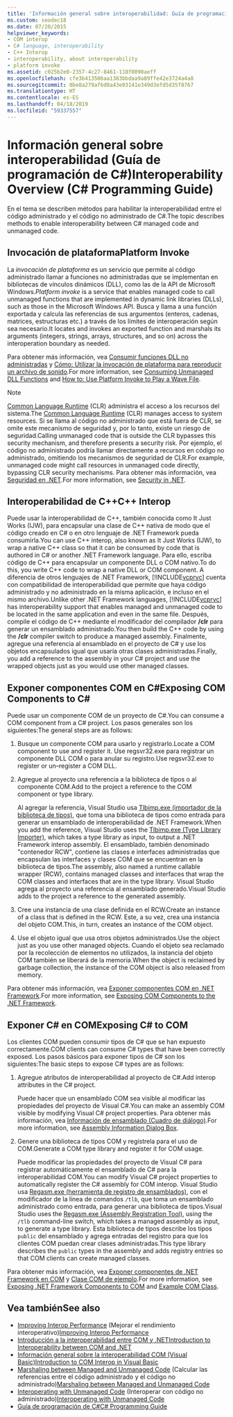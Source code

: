 ```yaml
---
title: 'Información general sobre interoperabilidad: Guía de programación de C#'
ms.custom: seodec18
ms.date: 07/20/2015
helpviewer_keywords:
- COM interop
- C# language, interoperability
- C++ Interop
- interoperability, about interoperability
- platform invoke
ms.assetid: c025b2e0-2357-4c27-8461-118f0090aeff
ms.openlocfilehash: cfe3b413506aa1383bbdaa9a89ffe42e3724a4a8
ms.sourcegitcommit: 0be8a279af6d8a43e03141e349d3efd5d35f8767
ms.translationtype: HT
ms.contentlocale: es-ES
ms.lasthandoff: 04/18/2019
ms.locfileid: "59337557"
---
```

# <a name="interoperability-overview-c-programming-guide"></a><span data-ttu-id="10023-102">Información general sobre interoperabilidad (Guía de programación de C#)</span><span class="sxs-lookup"><span data-stu-id="10023-102">Interoperability Overview (C# Programming Guide)</span></span>
<span data-ttu-id="10023-103">En el tema se describen métodos para habilitar la interoperabilidad entre el código administrado y el código no administrado de C#.</span><span class="sxs-lookup"><span data-stu-id="10023-103">The topic describes methods to enable interoperability between C# managed code and unmanaged code.</span></span>  
  
## <a name="platform-invoke"></a><span data-ttu-id="10023-104">Invocación de plataforma</span><span class="sxs-lookup"><span data-stu-id="10023-104">Platform Invoke</span></span>  
 <span data-ttu-id="10023-105">La *invocación de plataforma* es un servicio que permite al código administrado llamar a funciones no administradas que se implementan en bibliotecas de vínculos dinámicos (DLL), como las de la API de Microsoft Windows.</span><span class="sxs-lookup"><span data-stu-id="10023-105">*Platform invoke* is a service that enables managed code to call unmanaged functions that are implemented in dynamic link libraries (DLLs), such as those in the Microsoft Windows API.</span></span> <span data-ttu-id="10023-106">Busca y llama a una función exportada y calcula las referencias de sus argumentos (enteros, cadenas, matrices, estructuras etc.) a través de los límites de interoperación según sea necesario.</span><span class="sxs-lookup"><span data-stu-id="10023-106">It locates and invokes an exported function and marshals its arguments (integers, strings, arrays, structures, and so on) across the interoperation boundary as needed.</span></span>  
  
 <span data-ttu-id="10023-107">Para obtener más información, vea [Consumir funciones DLL no administradas](../../../framework/interop/consuming-unmanaged-dll-functions.md) y [Cómo: Utilizar la invocación de plataforma para reproducir un archivo de sonido](../../../csharp/programming-guide/interop/how-to-use-platform-invoke-to-play-a-wave-file.md).</span><span class="sxs-lookup"><span data-stu-id="10023-107">For more information, see [Consuming Unmanaged DLL Functions](../../../framework/interop/consuming-unmanaged-dll-functions.md) and [How to: Use Platform Invoke to Play a Wave File](../../../csharp/programming-guide/interop/how-to-use-platform-invoke-to-play-a-wave-file.md).</span></span>  
  
> [!NOTE]
>  <span data-ttu-id="10023-108">[Common Language Runtime](../../../standard/clr.md) (CLR) administra el acceso a los recursos del sistema.</span><span class="sxs-lookup"><span data-stu-id="10023-108">The [Common Language Runtime](../../../standard/clr.md) (CLR) manages access to system resources.</span></span> <span data-ttu-id="10023-109">Si se llama al código no administrado que está fuera de CLR, se omite este mecanismo de seguridad y, por lo tanto, existe un riesgo de seguridad.</span><span class="sxs-lookup"><span data-stu-id="10023-109">Calling unmanaged code that is outside the CLR bypasses this security mechanism, and therefore presents a security risk.</span></span> <span data-ttu-id="10023-110">Por ejemplo, el código no administrado podría llamar directamente a recursos en código no administrado, omitiendo los mecanismos de seguridad de CLR.</span><span class="sxs-lookup"><span data-stu-id="10023-110">For example, unmanaged code might call resources in unmanaged code directly, bypassing CLR security mechanisms.</span></span> <span data-ttu-id="10023-111">Para obtener más información, vea [Seguridad en .NET](../../../standard/security/index.md).</span><span class="sxs-lookup"><span data-stu-id="10023-111">For more information, see [Security in .NET](../../../standard/security/index.md).</span></span>  
  
## <a name="c-interop"></a><span data-ttu-id="10023-112">Interoperabilidad de C++</span><span class="sxs-lookup"><span data-stu-id="10023-112">C++ Interop</span></span>  
 <span data-ttu-id="10023-113">Puede usar la interoperabilidad de C++, también conocida como It Just Works (IJW), para encapsular una clase de C++ nativa de modo que el código creado en C# o en otro lenguaje de .NET Framework pueda consumirla.</span><span class="sxs-lookup"><span data-stu-id="10023-113">You can use C++ interop, also known as It Just Works (IJW), to wrap a native C++ class so that it can be consumed by code that is authored in C# or another .NET Framework language.</span></span> <span data-ttu-id="10023-114">Para ello, escriba código de C++ para encapsular un componente DLL o COM nativo.</span><span class="sxs-lookup"><span data-stu-id="10023-114">To do this, you write C++ code to wrap a native DLL or COM component.</span></span> <span data-ttu-id="10023-115">A diferencia de otros lenguajes de .NET Framework, [!INCLUDE[vcprvc](~/includes/vcprvc-md.md)] cuenta con compatibilidad de interoperabilidad que permite que haya código administrado y no administrado en la misma aplicación, e incluso en el mismo archivo.</span><span class="sxs-lookup"><span data-stu-id="10023-115">Unlike other .NET Framework languages, [!INCLUDE[vcprvc](~/includes/vcprvc-md.md)] has interoperability support that enables managed and unmanaged code to be located in the same application and even in the same file.</span></span> <span data-ttu-id="10023-116">Después, compile el código de C++ mediante el modificador del compilador **/clr** para generar un ensamblado administrado.</span><span class="sxs-lookup"><span data-stu-id="10023-116">You then build the C++ code by using the **/clr** compiler switch to produce a managed assembly.</span></span> <span data-ttu-id="10023-117">Finalmente, agregue una referencia al ensamblado en el proyecto de C# y use los objetos encapsulados igual que usaría otras clases administradas.</span><span class="sxs-lookup"><span data-stu-id="10023-117">Finally, you add a reference to the assembly in your C# project and use the wrapped objects just as you would use other managed classes.</span></span>  
  
## <a name="exposing-com-components-to-c"></a><span data-ttu-id="10023-118">Exponer componentes COM en C\#</span><span class="sxs-lookup"><span data-stu-id="10023-118">Exposing COM Components to C\#</span></span>
 <span data-ttu-id="10023-119">Puede usar un componente COM de un proyecto de C#.</span><span class="sxs-lookup"><span data-stu-id="10023-119">You can consume a COM component from a C# project.</span></span> <span data-ttu-id="10023-120">Los pasos generales son los siguientes:</span><span class="sxs-lookup"><span data-stu-id="10023-120">The general steps are as follows:</span></span>  
  
1. <span data-ttu-id="10023-121">Busque un componente COM para usarlo y registrarlo.</span><span class="sxs-lookup"><span data-stu-id="10023-121">Locate a COM component to use and register it.</span></span> <span data-ttu-id="10023-122">Use regsvr32.exe para registrar un componente DLL COM o para anular su registro.</span><span class="sxs-lookup"><span data-stu-id="10023-122">Use regsvr32.exe to register or un–register a COM DLL.</span></span>  
  
2. <span data-ttu-id="10023-123">Agregue al proyecto una referencia a la biblioteca de tipos o al componente COM.</span><span class="sxs-lookup"><span data-stu-id="10023-123">Add to the project a reference to the COM component or type library.</span></span>  
  
     <span data-ttu-id="10023-124">Al agregar la referencia, Visual Studio usa [Tlbimp.exe (importador de la biblioteca de tipos)](../../../../docs/framework/tools/tlbimp-exe-type-library-importer.md), que toma una biblioteca de tipos como entrada para generar un ensamblado de interoperabilidad de .NET Framework.</span><span class="sxs-lookup"><span data-stu-id="10023-124">When you add the reference, Visual Studio uses the [Tlbimp.exe (Type Library Importer)](../../../../docs/framework/tools/tlbimp-exe-type-library-importer.md), which takes a type library as input, to output a .NET Framework interop assembly.</span></span> <span data-ttu-id="10023-125">El ensamblado, también denominado "contenedor RCW", contiene las clases e interfaces administradas que encapsulan las interfaces y clases COM que se encuentran en la biblioteca de tipos.</span><span class="sxs-lookup"><span data-stu-id="10023-125">The assembly, also named a runtime callable wrapper (RCW), contains managed classes and interfaces that wrap the COM classes and interfaces that are in the type library.</span></span> <span data-ttu-id="10023-126">Visual Studio agrega al proyecto una referencia al ensamblado generado.</span><span class="sxs-lookup"><span data-stu-id="10023-126">Visual Studio adds to the project a reference to the generated assembly.</span></span>  
  
3. <span data-ttu-id="10023-127">Cree una instancia de una clase definida en el RCW.</span><span class="sxs-lookup"><span data-stu-id="10023-127">Create an instance of a class that is defined in the RCW.</span></span> <span data-ttu-id="10023-128">Este, a su vez, crea una instancia del objeto COM.</span><span class="sxs-lookup"><span data-stu-id="10023-128">This, in turn, creates an instance of the COM object.</span></span>  
  
4. <span data-ttu-id="10023-129">Use el objeto igual que usa otros objetos administrados.</span><span class="sxs-lookup"><span data-stu-id="10023-129">Use the object just as you use other managed objects.</span></span> <span data-ttu-id="10023-130">Cuando el objeto sea reclamado por la recolección de elementos no utilizados, la instancia del objeto COM también se liberará de la memoria.</span><span class="sxs-lookup"><span data-stu-id="10023-130">When the object is reclaimed by garbage collection, the instance of the COM object is also released from memory.</span></span>  
  
 <span data-ttu-id="10023-131">Para obtener más información, vea [Exponer componentes COM en .NET Framework](../../../../docs/framework/interop/exposing-com-components.md).</span><span class="sxs-lookup"><span data-stu-id="10023-131">For more information, see [Exposing COM Components to the .NET Framework](../../../../docs/framework/interop/exposing-com-components.md).</span></span>  
  
## <a name="exposing-c-to-com"></a><span data-ttu-id="10023-132">Exponer C# en COM</span><span class="sxs-lookup"><span data-stu-id="10023-132">Exposing C# to COM</span></span>  
 <span data-ttu-id="10023-133">Los clientes COM pueden consumir tipos de C# que se han expuesto correctamente.</span><span class="sxs-lookup"><span data-stu-id="10023-133">COM clients can consume C# types that have been correctly exposed.</span></span> <span data-ttu-id="10023-134">Los pasos básicos para exponer tipos de C# son los siguientes:</span><span class="sxs-lookup"><span data-stu-id="10023-134">The basic steps to expose C# types are as follows:</span></span>  
  
1. <span data-ttu-id="10023-135">Agregue atributos de interoperabilidad al proyecto de C#.</span><span class="sxs-lookup"><span data-stu-id="10023-135">Add interop attributes in the C# project.</span></span>  
  
     <span data-ttu-id="10023-136">Puede hacer que un ensamblado COM sea visible al modificar las propiedades del proyecto de Visual C#.</span><span class="sxs-lookup"><span data-stu-id="10023-136">You can make an assembly COM visible by modifying Visual C# project properties.</span></span> <span data-ttu-id="10023-137">Para obtener más información, vea [Información de ensamblado (Cuadro de diálogo)](/visualstudio/ide/reference/assembly-information-dialog-box).</span><span class="sxs-lookup"><span data-stu-id="10023-137">For more information, see [Assembly Information Dialog Box](/visualstudio/ide/reference/assembly-information-dialog-box).</span></span>  
  
2. <span data-ttu-id="10023-138">Genere una biblioteca de tipos COM y regístrela para el uso de COM.</span><span class="sxs-lookup"><span data-stu-id="10023-138">Generate a COM type library and register it for COM usage.</span></span>  
  
     <span data-ttu-id="10023-139">Puede modificar las propiedades del proyecto de Visual C# para registrar automáticamente el ensamblado de C# para la interoperabilidad COM.</span><span class="sxs-lookup"><span data-stu-id="10023-139">You can modify Visual C# project properties to automatically register the C# assembly for COM interop.</span></span> <span data-ttu-id="10023-140">Visual Studio usa [Regasm.exe (herramienta de registro de ensamblados)](../../../../docs/framework/tools/regasm-exe-assembly-registration-tool.md), con el modificador de la línea de comandos `/tlb`, que toma un ensamblado administrado como entrada, para generar una biblioteca de tipos.</span><span class="sxs-lookup"><span data-stu-id="10023-140">Visual Studio uses the [Regasm.exe (Assembly Registration Tool)](../../../../docs/framework/tools/regasm-exe-assembly-registration-tool.md), using the `/tlb` command-line switch, which takes a managed assembly as input, to generate a type library.</span></span> <span data-ttu-id="10023-141">Esta biblioteca de tipos describe los tipos `public` del ensamblado y agrega entradas del registro para que los clientes COM puedan crear clases administradas.</span><span class="sxs-lookup"><span data-stu-id="10023-141">This type library describes the `public` types in the assembly and adds registry entries so that COM clients can create managed classes.</span></span>  
  
 <span data-ttu-id="10023-142">Para obtener más información, vea [Exponer componentes de .NET Framework en COM](../../../../docs/framework/interop/exposing-dotnet-components-to-com.md) y [Clase COM de ejemplo](../../../csharp/programming-guide/interop/example-com-class.md).</span><span class="sxs-lookup"><span data-stu-id="10023-142">For more information, see [Exposing .NET Framework Components to COM](../../../../docs/framework/interop/exposing-dotnet-components-to-com.md) and [Example COM Class](../../../csharp/programming-guide/interop/example-com-class.md).</span></span>  
  
## <a name="see-also"></a><span data-ttu-id="10023-143">Vea también</span><span class="sxs-lookup"><span data-stu-id="10023-143">See also</span></span>

- <span data-ttu-id="10023-144">[Improving Interop Performance](https://docs.microsoft.com/previous-versions/msp-n-p/ff647812%28v=pandp.10%29) (Mejorar el rendimiento interoperativo)</span><span class="sxs-lookup"><span data-stu-id="10023-144">[Improving Interop Performance](https://docs.microsoft.com/previous-versions/msp-n-p/ff647812%28v=pandp.10%29)</span></span>
- [<span data-ttu-id="10023-145">Introducción a la interoperabilidad entre COM y .NET</span><span class="sxs-lookup"><span data-stu-id="10023-145">Introduction to Interoperability between COM and .NET</span></span>](/office/client-developer/outlook/pia/introduction-to-interoperability-between-com-and-net)
- [<span data-ttu-id="10023-146">Información general sobre la interoperabilidad COM (Visual Basic)</span><span class="sxs-lookup"><span data-stu-id="10023-146">Introduction to COM Interop in Visual Basic</span></span>](../../../../docs/visual-basic/programming-guide/com-interop/introduction-to-com-interop.md)
- <span data-ttu-id="10023-147">[Marshaling between Managed and Unmanaged Code](../../../../docs/framework/interop/interop-marshaling.md) (Calcular las referencias entre el código administrado y el código no administrado)</span><span class="sxs-lookup"><span data-stu-id="10023-147">[Marshaling between Managed and Unmanaged Code](../../../../docs/framework/interop/interop-marshaling.md)</span></span>
- <span data-ttu-id="10023-148">[Interoperating with Unmanaged Code](../../../../docs/framework/interop/index.md) (Interoperar con código no administrado)</span><span class="sxs-lookup"><span data-stu-id="10023-148">[Interoperating with Unmanaged Code](../../../../docs/framework/interop/index.md)</span></span>
- [<span data-ttu-id="10023-149">Guía de programación de C#</span><span class="sxs-lookup"><span data-stu-id="10023-149">C# Programming Guide</span></span>](../../../csharp/programming-guide/index.md)
